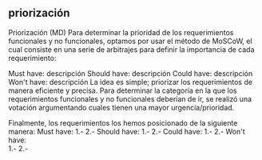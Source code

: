 ## priorización

Priorización (MD) 
Para determinar la prioridad de los requerimientos funcionales y no funcionales, optamos por usar el método de MoSCoW, el cual consiste en una serie de arbitrajes para definir la importancia de cada requerimiento:

Must have: descripción 
Should have: descripción
Could have: descripción
Won't have:  descripción
La idea es simple; priorizar los requerimientos de manera eficiente y precisa. Para determinar la categoría en la que los requerimientos funcionales y no funcionales deberían de ir, se realizó una votación argumentando cuales tienen una mayor urgencia/prioridad.
 
Finalmente, los requerimientos los hemos posicionado de la siguiente manera:
Must have:
1.-
2.-
Should have:
1.-
2.-
Could have:
1.-
2.-
Won't have:  
1.-
2.-







